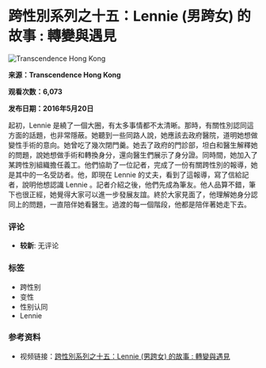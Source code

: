 # 跨性別系列之十五：Lennie (男跨女) 的故事 : 轉變與遇見

![Transcendence Hong Kong](https://i.ytimg.com/an/SphwUwz7NhqknczN73eASg/featured_channel.jpg?v=5688f2ac)

**来源：Transcendence Hong Kong**

**观看次数：6,073**

**发布日期：2016年5月20日**

起初，Lennie 是繞了一個大圈，有太多事情都不太清晰。那時，有關性別認同這方面的話題，也非常隱蔽。她聽到一些同路人說，她應該去政府醫院，道明她想做變性手術的意向。她曾吃了幾次閉門羹。她去了政府的門診部，坦白和醫生解釋她的問題，說她想做手術和轉換身分，還向醫生們展示了身分證。同時間，她加入了某跨性別組織擔任義工。他們協助了一位記者，完成了一份有關跨性別的報導，她是其中的一名受訪者。他，即現在 Lennie 的丈夫，看到了這報導，寫了信給記者，說明他想認識 Lennie 。記者介紹之後，他們先成為筆友。他人品算不錯，筆下也很正經，她覺得大家可以進一步發展友誼。終於大家見面了，他理解她身分認同上的問題，一直陪伴她看醫生。過渡的每一個階段，他都是陪伴著她走下去。

### 评论
- **较新**: 无评论

### 标签
- 跨性别
- 变性
- 性别认同
- Lennie

### 参考资料
- 视频链接：[跨性別系列之十五：Lennie (男跨女) 的故事 : 轉變與遇見](https://www.youtube.com/watch?v=8jAJi6KNlv0)